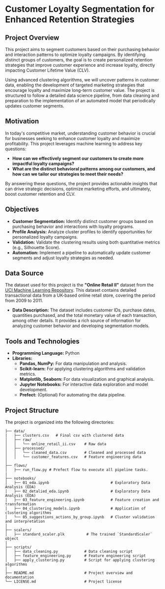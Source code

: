 # Customer Loyalty Segmentation for Enhanced Retention Strategies

## Project Overview
This project aims to segment customers based on their purchasing behavior and interaction patterns to optimize loyalty campaigns. By identifying distinct groups of customers, the goal is to create personalized retention strategies that improve customer experience and increase loyalty, directly impacting Customer Lifetime Value (CLV).

Using advanced clustering algorithms, we will uncover patterns in customer data, enabling the development of targeted marketing strategies that encourage loyalty and maximize long-term customer value. The project is structured to follow a detailed data science pipeline, from data cleaning and preparation to the implementation of an automated model that periodically updates customer segments.

## Motivation
In today's competitive market, understanding customer behavior is crucial for businesses seeking to enhance customer loyalty and maximize profitability. This project leverages machine learning to address key questions:
- **How can we effectively segment our customers to create more impactful loyalty campaigns?**
- **What are the distinct behavioral patterns among our customers, and how can we tailor our strategies to meet their needs?**

By answering these questions, the project provides actionable insights that can drive strategic decisions, optimize marketing efforts, and ultimately, boost customer retention and CLV.

## Objectives
- **Customer Segmentation:** Identify distinct customer groups based on purchasing behavior and interactions with loyalty programs.
- **Profile Analysis:** Analyze cluster profiles to identify opportunities for personalized loyalty campaigns.
- **Validation:** Validate the clustering results using both quantitative metrics (e.g., Silhouette Score).
- **Automation:** Implement a pipeline to automatically update customer segments and adjust loyalty strategies as needed.

## Data Source
The dataset used for this project is the **"Online Retail II"** dataset from the [UCI Machine Learning Repository](https://archive.ics.uci.edu/ml/datasets/online+retail+ii). This dataset contains detailed transactional data from a UK-based online retail store, covering the period from 2009 to 2011.

- **Data Description:** The dataset includes customer IDs, purchase dates, quantities purchased, and the total monetary value of each transaction, among other details. It provides a rich source of information for analyzing customer behavior and developing segmentation models.

## Tools and Technologies
- **Programming Language:** Python
- **Libraries:** 
  - **Pandas, NumPy:** For data manipulation and analysis.
  - **Scikit-learn:** For applying clustering algorithms and validation metrics.
  - **Matplotlib, Seaborn:** For data visualization and graphical analysis.
  - **Jupyter Notebooks:** For interactive data exploration and model development.
  - **Prefect:** (Optional) For automating the data pipeline.
  
## Project Structure
The project is organized into the following directories:

```plaintext
├── data/
|   ├── clusters.csv   # Final csv with clustered data
│   ├── raw/
│   │   └── online_retail_ii.csv    # Raw data
│   ├── processed/
│   │   └── cleaned_data.csv        # Cleaned and processed data
│   │   └── customer_features.csv   # Feature engineering data
│
├── flows/
│   ├── run_flow.py # Prefect flow to execute all pipeline tasks.
|
├── notebooks/
│   ├── 01_eda.ipynb                            # Exploratory Data Analysis (EDA)
│   ├── 02_detalied_eda.ipynb                   # Exploratory Data Analysis (EDA)
│   ├── 03_feature_engineering.ipynb            # Feature creation and transformation
│   ├── 04_clustering_models.ipynb              # Application of clustering algorithms
│   └── 05_suggestions_actions_by_group.ipynb   # Cluster validation and interpretation
│
├── scalers/
│   ├── standard_scaler.plk          # The trained `StandardScaler` object
|
├── scripts/
│   ├── data_cleaning.py            # Data cleaning script
│   ├── feature_engineering.py      # Feature engineering script
│   ├── apply_clustering.py         # Script for applying clustering algorithms
│
├── README.md                       # Project overview and documentation
└── LICENSE.md                      # Project license
